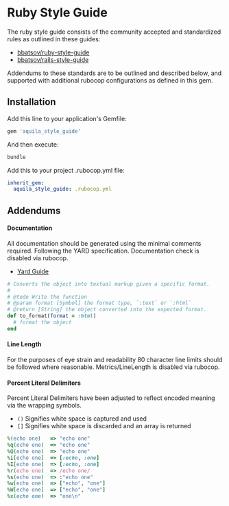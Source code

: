 # Ruby Style Guide
The ruby style guide consists of the community accepted and standardized rules as outlined in these guides:
 - [bbatsov/ruby-style-guide](https://github.com/bbatsov/ruby-style-guide)
 - [bbatsov/rails-style-guide](https://github.com/bbatsov/rails-style-guide)

Addendums to these standards are to be outlined and described below, and supported with additional rubocop configurations as defined in this gem.

## Installation

Add this line to your application's Gemfile:

```ruby
gem 'aquila_style_guide'
```

And then execute:
```bash
bundle
```

Add this to your project .rubocop.yml file:

```yml
inherit_gem:
  aquila_style_guide: .rubocop.yml
```
## Addendums
#### Documentation
All documentation should be generated using the minimal comments required. Following the YARD specification. Documentation check is disabled via rubocop.

 - [Yard Guide](http://www.rubydoc.info/gems/yard/file/docs/GettingStarted.md)
```ruby
# Converts the object into textual markup given a specific format.
#
# @todo Write the function
# @param format [Symbol] the format type, `:text` or `:html`
# @return [String] the object converted into the expected format.
def to_format(format = :html)
  # format the object
end
```

#### Line Length
For the purposes of eye strain and readability 80 character line limits should be followed where reasonable. Metrics/LineLength is disabled via rubocop.

#### Percent Literal Delimiters
Percent Literal Delimiters have been adjusted to reflect encoded meaning via the wrapping symbols.
 - `()` Signifies white space is captured and used
 - `[]` Signifies white space is discarded and an array is returned
```ruby
%(echo one)   => "echo one"
%q(echo one)  => "echo one"
%Q(echo one)  => "echo one"
%i[echo one]  => [:echo, :one]
%I[echo one]  => [:echo, :one]
%r(echo one)  => /echo one/
%s(echo one)  => :"echo one"
%w[echo one]  => ["echo", "one"]
%W[echo one]  => ["echo", "one"]
%x(echo one)  => "one\n"
```
